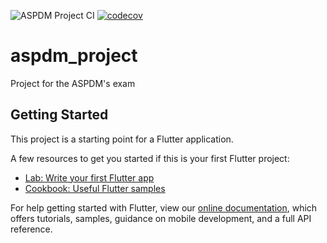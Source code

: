 ![ASPDM Project CI](https://github.com/Supercaly/ASDM-Project/workflows/ASPDM%20Project%20CI/badge.svg)
[![codecov](https://codecov.io/gh/Supercaly/ASPDM-Project/branch/master/graph/badge.svg?token=J4P3RO1ZCL)](https://codecov.io/gh/Supercaly/ASPDM-Project)

# aspdm_project

Project for the ASPDM's exam

## Getting Started

This project is a starting point for a Flutter application.

A few resources to get you started if this is your first Flutter project:

- [Lab: Write your first Flutter app](https://flutter.dev/docs/get-started/codelab)
- [Cookbook: Useful Flutter samples](https://flutter.dev/docs/cookbook)

For help getting started with Flutter, view our
[online documentation](https://flutter.dev/docs), which offers tutorials,
samples, guidance on mobile development, and a full API reference.
